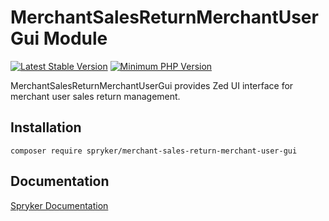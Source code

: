 # MerchantSalesReturnMerchantUserGui Module
[![Latest Stable Version](https://poser.pugx.org/spryker/merchant-sales-return-merchant-user-gui/v/stable.svg)](https://packagist.org/packages/spryker/merchant-sales-return-merchant-user-gui)
[![Minimum PHP Version](https://img.shields.io/badge/php-%3E%3D%207.3-8892BF.svg)](https://php.net/)

MerchantSalesReturnMerchantUserGui provides Zed UI interface for merchant user sales return management.

## Installation

```
composer require spryker/merchant-sales-return-merchant-user-gui
```

## Documentation

[Spryker Documentation](https://academy.spryker.com/developing_with_spryker/module_guide/modules.html)
